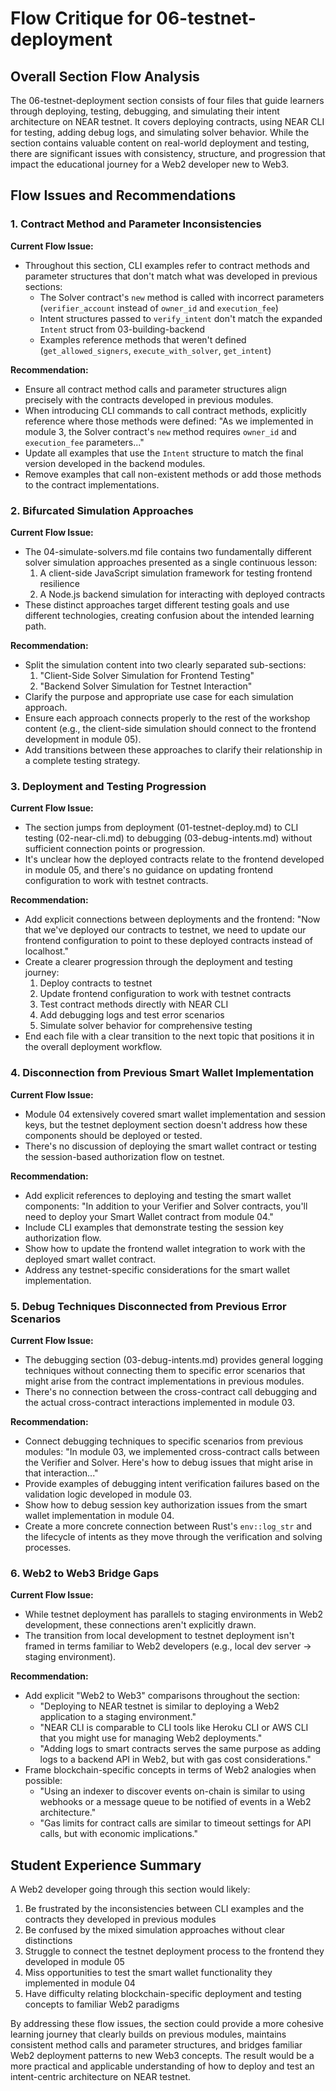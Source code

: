 # Flow Critique for 06-testnet-deployment

## Overall Section Flow Analysis

The 06-testnet-deployment section consists of four files that guide learners through deploying, testing, debugging, and simulating their intent architecture on NEAR testnet. It covers deploying contracts, using NEAR CLI for testing, adding debug logs, and simulating solver behavior. While the section contains valuable content on real-world deployment and testing, there are significant issues with consistency, structure, and progression that impact the educational journey for a Web2 developer new to Web3.

## Flow Issues and Recommendations

### 1. Contract Method and Parameter Inconsistencies

**Current Flow Issue:**

- Throughout this section, CLI examples refer to contract methods and parameter structures that don't match what was developed in previous sections:
  - The Solver contract's `new` method is called with incorrect parameters (`verifier_account` instead of `owner_id` and `execution_fee`)
  - Intent structures passed to `verify_intent` don't match the expanded `Intent` struct from 03-building-backend
  - Examples reference methods that weren't defined (`get_allowed_signers`, `execute_with_solver`, `get_intent`)

**Recommendation:**

- Ensure all contract method calls and parameter structures align precisely with the contracts developed in previous modules.
- When introducing CLI commands to call contract methods, explicitly reference where those methods were defined: "As we implemented in module 3, the Solver contract's `new` method requires `owner_id` and `execution_fee` parameters..."
- Update all examples that use the `Intent` structure to match the final version developed in the backend modules.
- Remove examples that call non-existent methods or add those methods to the contract implementations.

### 2. Bifurcated Simulation Approaches

**Current Flow Issue:**

- The 04-simulate-solvers.md file contains two fundamentally different solver simulation approaches presented as a single continuous lesson:
  1. A client-side JavaScript simulation framework for testing frontend resilience
  2. A Node.js backend simulation for interacting with deployed contracts
- These distinct approaches target different testing goals and use different technologies, creating confusion about the intended learning path.

**Recommendation:**

- Split the simulation content into two clearly separated sub-sections:
  1. "Client-Side Solver Simulation for Frontend Testing"
  2. "Backend Solver Simulation for Testnet Interaction"
- Clarify the purpose and appropriate use case for each simulation approach.
- Ensure each approach connects properly to the rest of the workshop content (e.g., the client-side simulation should connect to the frontend development in module 05).
- Add transitions between these approaches to clarify their relationship in a complete testing strategy.

### 3. Deployment and Testing Progression

**Current Flow Issue:**

- The section jumps from deployment (01-testnet-deploy.md) to CLI testing (02-near-cli.md) to debugging (03-debug-intents.md) without sufficient connection points or progression.
- It's unclear how the deployed contracts relate to the frontend developed in module 05, and there's no guidance on updating frontend configuration to work with testnet contracts.

**Recommendation:**

- Add explicit connections between deployments and the frontend: "Now that we've deployed our contracts to testnet, we need to update our frontend configuration to point to these deployed contracts instead of localhost."
- Create a clearer progression through the deployment and testing journey:
  1. Deploy contracts to testnet
  2. Update frontend configuration to work with testnet contracts
  3. Test contract methods directly with NEAR CLI
  4. Add debugging logs and test error scenarios
  5. Simulate solver behavior for comprehensive testing
- End each file with a clear transition to the next topic that positions it in the overall deployment workflow.

### 4. Disconnection from Previous Smart Wallet Implementation

**Current Flow Issue:**

- Module 04 extensively covered smart wallet implementation and session keys, but the testnet deployment section doesn't address how these components should be deployed or tested.
- There's no discussion of deploying the smart wallet contract or testing the session-based authorization flow on testnet.

**Recommendation:**

- Add explicit references to deploying and testing the smart wallet components: "In addition to your Verifier and Solver contracts, you'll need to deploy your Smart Wallet contract from module 04."
- Include CLI examples that demonstrate testing the session key authorization flow.
- Show how to update the frontend wallet integration to work with the deployed smart wallet contract.
- Address any testnet-specific considerations for the smart wallet implementation.

### 5. Debug Techniques Disconnected from Previous Error Scenarios

**Current Flow Issue:**

- The debugging section (03-debug-intents.md) provides general logging techniques without connecting them to specific error scenarios that might arise from the contract implementations in previous modules.
- There's no connection between the cross-contract call debugging and the actual cross-contract interactions implemented in module 03.

**Recommendation:**

- Connect debugging techniques to specific scenarios from previous modules: "In module 03, we implemented cross-contract calls between the Verifier and Solver. Here's how to debug issues that might arise in that interaction..."
- Provide examples of debugging intent verification failures based on the validation logic developed in module 03.
- Show how to debug session key authorization issues from the smart wallet implementation in module 04.
- Create a more concrete connection between Rust's `env::log_str` and the lifecycle of intents as they move through the verification and solving processes.

### 6. Web2 to Web3 Bridge Gaps

**Current Flow Issue:**

- While testnet deployment has parallels to staging environments in Web2 development, these connections aren't explicitly drawn.
- The transition from local development to testnet deployment isn't framed in terms familiar to Web2 developers (e.g., local dev server → staging environment).

**Recommendation:**

- Add explicit "Web2 to Web3" comparisons throughout the section:
  - "Deploying to NEAR testnet is similar to deploying a Web2 application to a staging environment."
  - "NEAR CLI is comparable to CLI tools like Heroku CLI or AWS CLI that you might use for managing Web2 deployments."
  - "Adding logs to smart contracts serves the same purpose as adding logs to a backend API in Web2, but with gas cost considerations."
- Frame blockchain-specific concepts in terms of Web2 analogies when possible:
  - "Using an indexer to discover events on-chain is similar to using webhooks or a message queue to be notified of events in a Web2 architecture."
  - "Gas limits for contract calls are similar to timeout settings for API calls, but with economic implications."

## Student Experience Summary

A Web2 developer going through this section would likely:

1. Be frustrated by the inconsistencies between CLI examples and the contracts they developed in previous modules
2. Be confused by the mixed simulation approaches without clear distinctions
3. Struggle to connect the testnet deployment process to the frontend they developed in module 05
4. Miss opportunities to test the smart wallet functionality they implemented in module 04
5. Have difficulty relating blockchain-specific deployment and testing concepts to familiar Web2 paradigms

By addressing these flow issues, the section could provide a more cohesive learning journey that clearly builds on previous modules, maintains consistent method calls and parameter structures, and bridges familiar Web2 deployment patterns to new Web3 concepts. The result would be a more practical and applicable understanding of how to deploy and test an intent-centric architecture on NEAR testnet.
